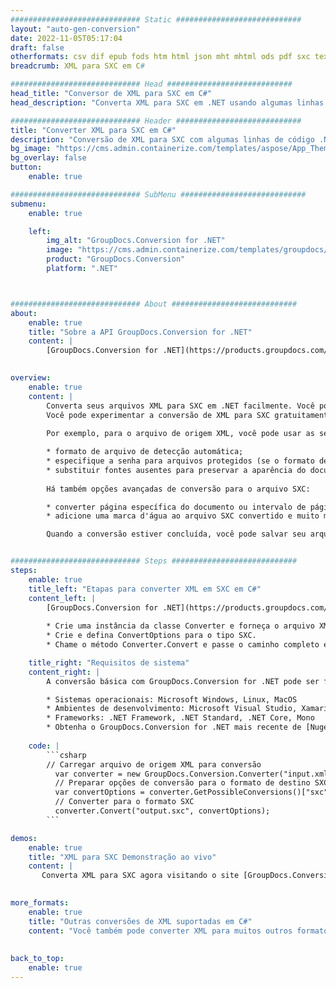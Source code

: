 ```yaml
---
############################# Static ############################
layout: "auto-gen-conversion"
date: 2022-11-05T05:17:04
draft: false
otherformats: csv dif epub fods htm html json mht mhtml ods pdf sxc tex tsv xlam xls xlsb xlsm xlsx xlt xltm xltx xml xps
breadcrumb: XML para SXC em C#

############################# Head ############################
head_title: "Conversor de XML para SXC em C#"
head_description: "Converta XML para SXC em .NET usando algumas linhas de código. Use a API de conversão de documentos do GroupDocs para converter mais de 160 formatos de arquivo."

############################# Header ############################
title: "Converter XML para SXC em C#"
description: "Conversão de XML para SXC com algumas linhas de código .NET"
bg_image: "https://cms.admin.containerize.com/templates/aspose/App_Themes/V3/images/bg/header1.png"
bg_overlay: false
button:
    enable: true

############################# SubMenu ############################
submenu:
    enable: true

    left:
        img_alt: "GroupDocs.Conversion for .NET"
        image: "https://cms.admin.containerize.com/templates/groupdocs/images/product-logos/90x90-noborder/groupdocs-conversion-net.png"
        product: "GroupDocs.Conversion"
        platform: ".NET"



############################# About ############################
about:
    enable: true
    title: "Sobre a API GroupDocs.Conversion for .NET"
    content: |
        [GroupDocs.Conversion for .NET](https://products.groupdocs.com/conversion/net/) pode ser usado para converter Microsoft Word, Excel, PowerPoint, PDF, Visio e outros formatos. GroupDocs.Conversion é uma API independente que é adequada para sistemas internos e de back-end onde é necessário alto desempenho. Não depende de nenhum software como Microsoft ou Open Office.
    

overview:
    enable: true
    content: |
        Converta seus arquivos XML para SXC em .NET facilmente. Você pode usar apenas algumas linhas de código C# em qualquer plataforma de sua escolha, como - Windows, Linux, macOS.
        Você pode experimentar a conversão de XML para SXC gratuitamente e avaliar a qualidade dos resultados da conversão. Juntamente com cenários de conversão de arquivo simples, você pode tentar opções mais avançadas para carregar o arquivo de origem XML e para salvar o resultado de saída SXC. 
        
        Por exemplo, para o arquivo de origem XML, você pode usar as seguintes opções de carregamento:

        * formato de arquivo de detecção automática;
        * especifique a senha para arquivos protegidos (se o formato de arquivo suportar);
        * substituir fontes ausentes para preservar a aparência do documento.
        
        Há também opções avançadas de conversão para o arquivo SXC:

        * converter página específica do documento ou intervalo de páginas;
        * adicione uma marca d'água ao arquivo SXC convertido e muito mais.

        Quando a conversão estiver concluída, você pode salvar seu arquivo SXC no caminho do arquivo local ou em qualquer armazenamento de terceiros, como FTP, Amazon S3, Google Drive, Dropbox etc. Observe - para converter XML para {{ TO}} não há necessidade de nenhum software adicional instalado - como MS Office, Open Office, Adobe Acrobat Reader etc.


############################# Steps ############################
steps:
    enable: true
    title_left: "Etapas para converter XML em SXC em C#"
    content_left: |
        [GroupDocs.Conversion for .NET](https://products.groupdocs.com/conversion/net/) torna mais fácil para os desenvolvedores converter um arquivo XML para SXC com algumas linhas de código.
        
        * Crie uma instância da classe Converter e forneça o arquivo XML com o caminho completo
        * Crie e defina ConvertOptions para o tipo SXC.
        * Chame o método Converter.Convert e passe o caminho completo e o formato (SXC) como parâmetro

    title_right: "Requisitos de sistema"
    content_right: |
        A conversão básica com GroupDocs.Conversion for .NET pode ser feita em apenas algumas etapas simples. Nossas APIs são suportadas em todas as principais plataformas e sistemas operacionais. Antes de executar o código abaixo, certifique-se de ter os seguintes pré-requisitos instalados em seu sistema.

        * Sistemas operacionais: Microsoft Windows, Linux, MacOS
        * Ambientes de desenvolvimento: Microsoft Visual Studio, Xamarin, MonoDevelop
        * Frameworks: .NET Framework, .NET Standard, .NET Core, Mono
        * Obtenha o GroupDocs.Conversion for .NET mais recente de [Nuget](https://www.nuget.org/packages/groupdocs.conversion)
         
    code: |
        ```csharp    
        // Carregar arquivo de origem XML para conversão
          var converter = new GroupDocs.Conversion.Converter("input.xml");
          // Preparar opções de conversão para o formato de destino SXC
          var convertOptions = converter.GetPossibleConversions()["sxc"].ConvertOptions;
          // Converter para o formato SXC
          converter.Convert("output.sxc", convertOptions);
        ```

demos:
    enable: true
    title: "XML para SXC Demonstração ao vivo"
    content: |
       Converta XML para SXC agora visitando o site [GroupDocs.Conversion App](https://products.groupdocs.app/conversion/family). A demonstração online tem as seguintes vantagens
          

more_formats:
    enable: true
    title: "Outras conversões de XML suportadas em C#"
    content: "Você também pode converter XML para muitos outros formatos de arquivo. Por favor, veja a lista abaixo."
       
       
back_to_top:
    enable: true
---
```


